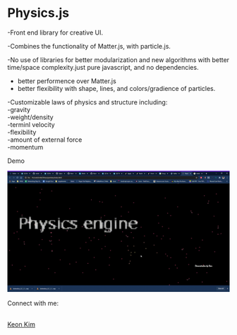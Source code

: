 
# Physics.js<br/>

-Front end library for creative UI. <br/>

-Combines the functionality of Matter.js, with particle.js.  <br/>

-No use of libraries for better modularization and new algorithms with better time/space complexity.just pure javascript, and no dependencies. <br/>
   - better performence over Matter.js
   - better flexibility with shape, lines, and colors/gradience of particles. <br/>
   
-Customizable laws of physics and structure including: <br/>
   -gravity <br/>
   -weight/density <br/>
   -terminl velocity <br/>
   -flexibility <br/>
   -amount of external force <br/>
   -momentum <br/>

 Demo
 
![PE demo](./demo.gif)

Connect with me:<br/>

<br>[Keon Kim](https://www.linkedin.com/in/keon-w-kim/)<br>
